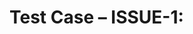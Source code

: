 # Test Case – ISSUE-1: <title>
**Related issue:** #1 
**Type:** Functional Test

## Preconditions
- Scenario: <Game is running and not in menu>

## Steps (Given–When–Then)
1. **Given** <initial state>
2. **When** <action / time passes / input>
3. **Then** <expected result>

## Expected Results
- <assertion 1>
- <assertion 2>

## Notes
- **Aditional Notes:** <boundaries, invalid/empty/null, timing/physics, spikes>



# Test Case – ISSUE-2: <title>
**Related issue:** #2 
**Type:** Functional Test

## Preconditions
- Scenario: <Game is running and not in menu>

## Steps (Given–When–Then)
1. **Given** <initial state>
2. **When** <action / time passes / input>
3. **Then** <expected result>

## Expected Results
- <assertion 1>
- <assertion 2>

## Notes
- **Aditional Notes:** <boundaries, invalid/empty/null, timing/physics, spikes>



# Test Case – ISSUE-3: <title>
**Related issue:** #3 
**Type:** Functional Test

## Preconditions
- Scenario: <Game is running and not in menu>

## Steps (Given–When–Then)
1. **Given** <initial state>
2. **When** <action / time passes / input>
3. **Then** <expected result>

## Expected Results
- <assertion 1>
- <assertion 2>

## Notes
- **Aditional Notes:** <boundaries, invalid/empty/null, timing/physics, spikes>



# Test Case – ISSUE-4: <title>
**Related issue:** #4 
**Type:** Functional Test

## Preconditions
- Scenario: <Game is running and not in menu>

## Steps (Given–When–Then)
1. **Given** <initial state>
2. **When** <action / time passes / input>
3. **Then** <expected result>

## Expected Results
- <assertion 1>
- <assertion 2>

## Notes
- **Aditional Notes:** <boundaries, invalid/empty/null, timing/physics, spikes>



# Test Case – ISSUE-5: <title>
**Related issue:** #5 
**Type:** Functional Test

## Preconditions
- Scenario: <Game is running and not in menu>

## Steps (Given–When–Then)
1. **Given** <initial state>
2. **When** <action / time passes / input>
3. **Then** <expected result>

## Expected Results
- <assertion 1>
- <assertion 2>

## Notes
- **Aditional Notes:** <boundaries, invalid/empty/null, timing/physics, spikes>



# Test Case – ISSUE-6: <title>
**Related issue:** #6
**Type:** Functional Test

## Preconditions
- Scenario: <Game is running and not in menu>

## Steps (Given–When–Then)
1. **Given** <initial state>
2. **When** <action / time passes / input>
3. **Then** <expected result>

## Expected Results
- <assertion 1>
- <assertion 2>

## Notes
- **Aditional Notes:** <boundaries, invalid/empty/null, timing/physics, spikes>



# Test Case – ISSUE-7: <title>
**Related issue:** #7
**Type:** Functional Test

## Preconditions
- Scenario: <Game is running and not in menu>

## Steps (Given–When–Then)
1. **Given** <initial state>
2. **When** <action / time passes / input>
3. **Then** <expected result>

## Expected Results
- <assertion 1>
- <assertion 2>

## Notes
- **Aditional Notes:** <boundaries, invalid/empty/null, timing/physics, spikes>



# Test Case – ISSUE-8: <title>
**Related issue:** #8
**Type:** Functional Test

## Preconditions
- Scenario: <Game is running and not in menu>

## Steps (Given–When–Then)
1. **Given** <initial state>
2. **When** <action / time passes / input>
3. **Then** <expected result>

## Expected Results
- <assertion 1>
- <assertion 2>

## Notes
- **Aditional Notes:** <boundaries, invalid/empty/null, timing/physics, spikes>



# Test Case – ISSUE-9: <title>
**Related issue:** #9
**Type:** Functional Test

## Preconditions
- Scenario: <Game is running and not in menu>

## Steps (Given–When–Then)
1. **Given** <initial state>
2. **When** <action / time passes / input>
3. **Then** <expected result>

## Expected Results
- <assertion 1>
- <assertion 2>

## Notes
- **Aditional Notes:** <boundaries, invalid/empty/null, timing/physics, spikes>



# Test Case – ISSUE-10: <title>
**Related issue:** #10
**Type:** Functional Test

## Preconditions
- Scenario: <Game is running and not in menu>

## Steps (Given–When–Then)
1. **Given** <initial state>
2. **When** <action / time passes / input>
3. **Then** <expected result>

## Expected Results
- <assertion 1>
- <assertion 2>

## Notes
- **Aditional Notes:** <boundaries, invalid/empty/null, timing/physics, spikes>


# Test Case – ISSUE-11: <title>
**Related issue:** #11
**Type:** Functional Test

## Preconditions
- Scenario: <Game is running and not in menu>

## Steps (Given–When–Then)
1. **Given** <initial state>
2. **When** <action / time passes / input>
3. **Then** <expected result>

## Expected Results
- <assertion 1>
- <assertion 2>

## Notes
- **Aditional Notes:** <boundaries, invalid/empty/null, timing/physics, spikes>



# Test Case – ISSUE-12: <title>
**Related issue:** #12
**Type:** Functional Test

## Preconditions
- Scenario: <Game is running and not in menu>

## Steps (Given–When–Then)
1. **Given** <initial state>
2. **When** <action / time passes / input>
3. **Then** <expected result>

## Expected Results
- <assertion 1>
- <assertion 2>

## Notes
- **Aditional Notes:** <boundaries, invalid/empty/null, timing/physics, spikes>